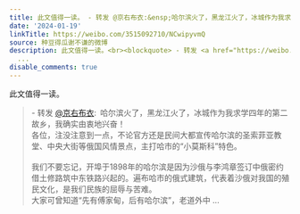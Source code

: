 ```yaml
---
title: 此文值得一读。 - 转发 @京右布衣:&ensp;哈尔滨火了，黑龙江火了，冰城作为我求学四年的第二故乡，我确实由衷地兴奋！各位，注没注意到一点，不论官方还是民间大...
date: '2024-01-19'
linkTitle: https://weibo.com/3515092710/NCwipyvmQ
source: 种豆得瓜谢不谦的微博
description: 此文值得一读。<br><blockquote> - 转发 <a href="https://weibo.com/7877963155" target="_blank">@京右布衣</a>: 哈尔滨火了，黑龙江火了，冰城作为我求学四年的第二故乡，我确实由衷地兴奋！<br>各位，注没注意到一点，不论官方还是民间大都宣传哈尔滨的圣索菲亚教堂、中央大街等俄国风情景点，主打哈市的“小莫斯科”特色。<br><br>我们不要忘记，开埠于1898年的哈尔滨是因为沙俄与李鸿章签订中俄密约借土修路筑中东铁路兴起的。遍布哈市的俄式建筑，代表着沙俄对我国的殖民文化，是我们民族的屈辱与苦难。<br>大家可曾知道“先有傅家甸，后有哈尔滨”，老道外中
  ...
disable_comments: true
---
```

此文值得一读。<br><blockquote> - 转发 <a href="https://weibo.com/7877963155" target="_blank">@京右布衣</a>: 哈尔滨火了，黑龙江火了，冰城作为我求学四年的第二故乡，我确实由衷地兴奋！<br>各位，注没注意到一点，不论官方还是民间大都宣传哈尔滨的圣索菲亚教堂、中央大街等俄国风情景点，主打哈市的“小莫斯科”特色。<br><br>我们不要忘记，开埠于1898年的哈尔滨是因为沙俄与李鸿章签订中俄密约借土修路筑中东铁路兴起的。遍布哈市的俄式建筑，代表着沙俄对我国的殖民文化，是我们民族的屈辱与苦难。<br>大家可曾知道“先有傅家甸，后有哈尔滨”，老道外中 ...